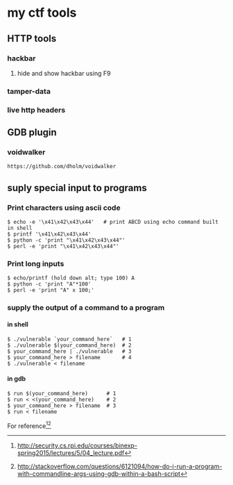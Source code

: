 # my ctf tools

## HTTP tools

### hackbar
1. hide and show hackbar using F9

### tamper-data

### live http headers

## GDB plugin
### voidwalker
    https://github.com/dholm/voidwalker


## suply special input to programs

### Print characters using ascii code

```
$ echo -e '\x41\x42\x43\x44'   # print ABCD using echo command built in shell
$ printf '\x41\x42\x43\x44'
$ python -c 'print "\x41\x42\x43\x44"'
$ perl -e 'print "\x41\x42\x43\x44"'
```

### Print long inputs

```
$ echo/printf (hold down alt; type 100) A
$ python -c 'print "A"*100'
$ perl -e 'print "A" x 100;'
```

### supply the output of a command to a program

#### in shell
```
$ ./vulnerable `your_command_here`   # 1
$ ./vulnerable $(your_command_here)  # 2
$ your_command_here | ./vulnerable   # 3
$ your_command_here > filename       # 4
$ ./vulnerable < filename
```

#### in gdb

```
$ run $(your_command_here)      # 1
$ run < <(your_command_here)    # 2
$ your_command_here > filename  # 3
$ run < filename
```

For reference[^1][^2]

[^1]: http://security.cs.rpi.edu/courses/binexp-spring2015/lectures/5/04_lecture.pdf
[^2]: http://stackoverflow.com/questions/6121094/how-do-i-run-a-program-with-commandline-args-using-gdb-within-a-bash-script
